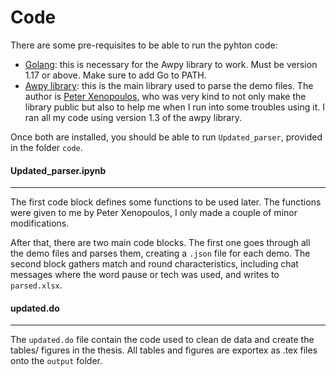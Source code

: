 # Code
There are some pre-requisites to be able to run the pyhton code:
- [Golang](https://go.dev/dl/): this is necessary for the Awpy library to work. Must be version 1.17 or above. Make sure to add Go to PATH.
- [Awpy library](https://awpy.readthedocs.io/en/latest/installation.html): this is the main library used to parse the demo files. The author is [Peter Xenopoulos](http://www.peterxeno.com/), who was very kind to not only make the library public but also to help me when I run into some troubles using it. I ran all my code using version 1.3 of the awpy library.

Once both are installed, you should be able to run `Updated_parser`, provided in the folder `code`.
#### Updated_parser.ipynb
---

The first code block defines some functions to be used later. The functions were given to me by Peter Xenopoulos, I only made a couple of minor modifications.

After that, there are two main code blocks. The first one goes through all the demo files and parses them, creating a `.json` file for each demo. The second block gathers match and round characteristics, including chat messages where the word pause or tech was used, and writes to `parsed.xlsx`.

#### updated.do
---
The `updated.do` file contain the code used to clean de data and create the tables/ figures in the thesis. All tables and figures are exportex as .tex files onto the `output` folder.

